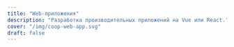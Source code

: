 ```yaml
---
title: "Web-приложения"
description: "Разработка производительных приложений на Vue или React."
cover: "/img/coop-web-app.svg"
draft: false
---
```

